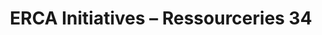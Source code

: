 ---
title: "ERCA Initiatives – Ressourceries 34"
url: /montpellier/erca-initiatives-ressourceries-34/
shop: Möbel
---